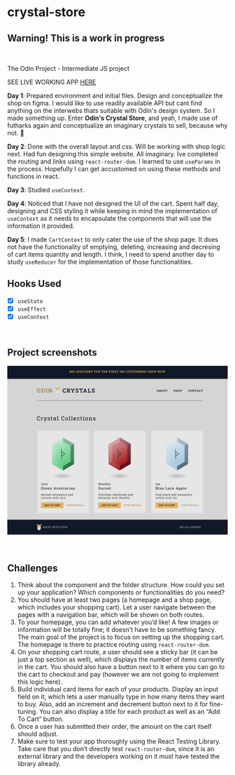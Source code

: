 # crystal-store

## Warning! This is a work in progress

</br>

The Odin Project - Intermediate JS project

SEE LIVE WORKING APP [HERE](http://hello-damiro.github.io/crystal-store)

**Day 1**: Prepared environment and initial files. Design and conceptualize the shop on figma. I would like to use readily available API but cant find anything on the interwebs thats suitable with Odin's design system. So I made something up. Enter **Odin's Crystal Store**, and yeah, I made use of futharks again and conceptualize an imaginary crystals to sell, because why not. 🤣

**Day 2**: Done with the overall layout and css. Will be working with shop logic next. Had fun designing this simple website. All imaginary. Ive completed the routing and links using `react-router-dom`. I learned to use `useParams` in the process. Hopefully I can get accustomed on using these methods and functions in react.

**Day 3**: Studied `useContext`.

**Day 4**: Noticed that I have not designed the UI of the cart. Spent half day, designing and CSS styling it while keeping in mind the implementation of `useContext` as it needs to encapsulate the components that will use the information it provided.

**Day 5**: I made `CartContext` to only cater the use of the shop page. It does not have the functionality of emptying, deleting, increasing and decresing of cart items quantity and length. I think, I need to spend another day to study `useReducer` for the implementation of those functionalities.

## Hooks Used

- [x] `useState`
- [x] `useEffect`
- [x] `useContext`

</br>

## Project screenshots

![Screenshot](https://github.com/hello-damiro/crystal-store/blob/main/src/assets/screenshot.png?raw=true)

</br>

## Challenges

1. Think about the component and the folder structure. How could you set up your application? Which components or functionalities do you need?
2. You should have at least two pages (a homepage and a shop page, which includes your shopping cart). Let a user navigate between the pages with a navigation bar, which will be shown on both routes.
3. To your homepage, you can add whatever you’d like! A few images or information will be totally fine; it doesn’t have to be something fancy. The main goal of the project is to focus on setting up the shopping cart. The homepage is there to practice routing using `react-router-dom`.
4. On your shopping cart route, a user should see a sticky bar (it can be just a top section as well), which displays the number of items currently in the cart. You should also have a button next to it where you can go to the cart to checkout and pay (however we are not going to implement this logic here).
5. Build individual card items for each of your products. Display an input field on it, which lets a user manually type in how many items they want to buy. Also, add an increment and decrement button next to it for fine-tuning. You can also display a title for each product as well as an “Add To Cart” button.
6. Once a user has submitted their order, the amount on the cart itself should adjust.
7. Make sure to test your app thoroughly using the React Testing Library. Take care that you don’t directly test `react-router-dom`, since it is an external library and the developers working on it must have tested the library already.
